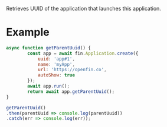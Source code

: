 Retrieves UUID of the application that launches this application.
# Example
```js
async function getParentUuid() {
		const app = await fin.Application.create({
			uuid: 'app#1',
			name: 'myApp',
			url: 'https://openfin.co',
			autoShow: true
		});
		await app.run();
		return await app.getParentUuid();
}

getParentUuid()
.then(parentUuid => console.log(parentUuid))
.catch(err => console.log(err));
```
